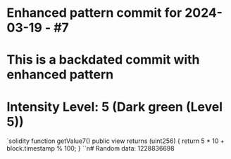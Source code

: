 ﻿# Enhanced pattern commit for 2024-03-19 - #7
# This is a backdated commit with enhanced pattern
# Intensity Level: 5 (Dark green (Level 5))
`solidity
function getValue7() public view returns (uint256) {
    return 5 * 10 + block.timestamp % 100;
}
``n# Random data: 1228836698

